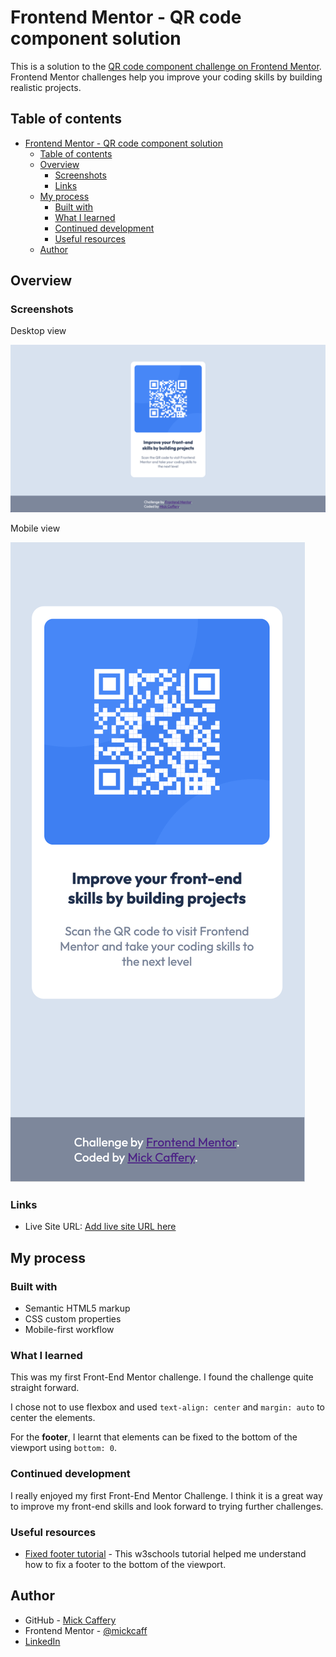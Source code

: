 # Frontend Mentor - QR code component solution

This is a solution to the [QR code component challenge on Frontend Mentor](https://www.frontendmentor.io/challenges/qr-code-component-iux_sIO_H). Frontend Mentor challenges help you improve your coding skills by building realistic projects. 

## Table of contents

- [Frontend Mentor - QR code component solution](#frontend-mentor---qr-code-component-solution)
  - [Table of contents](#table-of-contents)
  - [Overview](#overview)
    - [Screenshots](#screenshots)
    - [Links](#links)
  - [My process](#my-process)
    - [Built with](#built-with)
    - [What I learned](#what-i-learned)
    - [Continued development](#continued-development)
    - [Useful resources](#useful-resources)
  - [Author](#author)

## Overview

### Screenshots

Desktop view

![QR Code challenge completed by Mick Caffery - Desktop view](./images/final-desktop.png)

Mobile view

![QR Code challenge completed by Mick Caffery - Mobile view](./images/final-mobile.png)

### Links

- Live Site URL: [Add live site URL here](https://your-live-site-url.com)

## My process

### Built with

- Semantic HTML5 markup
- CSS custom properties
- Mobile-first workflow

### What I learned

This was my first Front-End Mentor challenge. I found the challenge quite straight forward. 

I chose not to use flexbox and used `text-align: center` and `margin: auto` to center the elements. 

For the **footer**, I learnt that elements can be fixed to the bottom of the viewport using `bottom: 0`.


### Continued development

I really enjoyed my first Front-End Mentor Challenge. I think it is a great way to improve my front-end skills and look forward to trying further challenges. 

### Useful resources

- [Fixed footer tutorial](https://www.w3schools.com/howto/howto_css_fixed_footer.asp) - This w3schools tutorial helped me understand how to fix a footer to the bottom of the viewport.

## Author

- GitHub - [Mick Caffery](https://github.com/mickcaff)
- Frontend Mentor - [@mickcaff](https://www.frontendmentor.io/profile/mickcaff)
- [LinkedIn](https://www.linkedin.com/in/mcaffery/)


